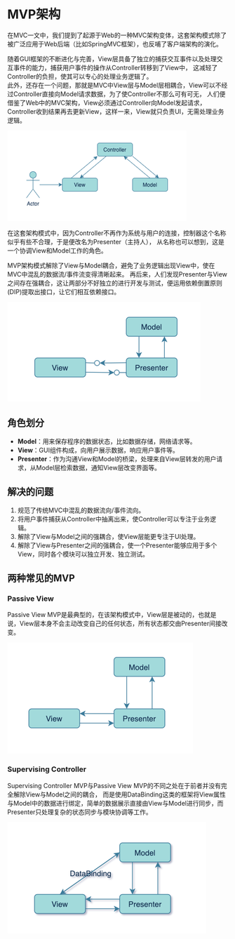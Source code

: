 # MVP架构

在MVC一文中，我们提到了起源于Web的一种MVC架构变体，这套架构模式除了被广泛应用于Web后端（比如SpringMVC框架），也反哺了客户端架构的演化。

随着GUI框架的不断进化与完善，View层具备了独立的捕获交互事件以及处理交互事件的能力，捕获用户事件的操作从Controller转移到了View中，
这减轻了Controller的负担，使其可以专心的处理业务逻辑了。  
此外，还存在一个问题，那就是MVC中View层与Model层相耦合，View可以不经过Controller直接向Model请求数据，为了使Controller不那么可有可无，
人们便借鉴了Web中的MVC架构，View必须通过Controller向Model发起请求，Controller收到结果再去更新View，这样一来，View就只负责UI，无需处理业务逻辑。

![](../../../../../../../../.images/mvc_to_mvp.png)

在这套架构模式中，因为Controller不再作为系统与用户的连接，控制器这个名称似乎有些不合理，于是便改名为Presenter（主持人），
从名称也可以想到，这是一个协调View和Model工作的角色。

MVP架构模式解除了View与Model耦合，避免了业务逻辑出现View中，使在MVC中混乱的数据流/事件流变得清晰起来。
再后来，人们发现Presenter与View之间存在强耦合，这让两部分不好独立的进行开发与测试，便运用依赖倒置原则(DIP)提取出接口，让它们相互依赖接口。

![](../../../../../../../../.images/mvp_with_dip.png)

## 角色划分

* **Model**：用来保存程序的数据状态，比如数据存储，网络请求等。
* **View**：GUI组件构成，向用户展示数据，响应用户事件等。
* **Presenter**：作为沟通View和Model的桥梁，处理来自View层转发的用户请求，从Model层检索数据，通知View层改变界面等。
 
## 解决的问题

1. 规范了传统MVC中混乱的数据流向/事件流向。
2. 将用户事件捕获从Controller中抽离出来，使Controller可以专注于业务逻辑。
3. 解除了View与Model之间的强耦合，使View层能更专注于UI处理。
4. 解除了View与Presenter之间的强耦合，使一个Presenter能够应用于多个View，同时各个模块可以独立开发、独立测试。

## 两种常见的MVP

### Passive View

Passive View MVP是最典型的，在该架构模式中，View层是被动的，也就是说，View层本身不会主动改变自己的任何状态，所有状态都交由Presenter间接改变。

![](../../../../../../../../.images/mvp_passive_view.png)

### Supervising Controller

Supervising Controller MVP与Passive View MVP的不同之处在于前者并没有完全解除View与Model之间的耦合，
而是使用DataBinding这类的框架将View属性与Model中的数据进行绑定，简单的数据展示直接由View与Model进行同步，而
Presenter只处理复杂的状态同步与模块协调等工作。

![](../../../../../../../../.images/mvp_supervising_controller.png)